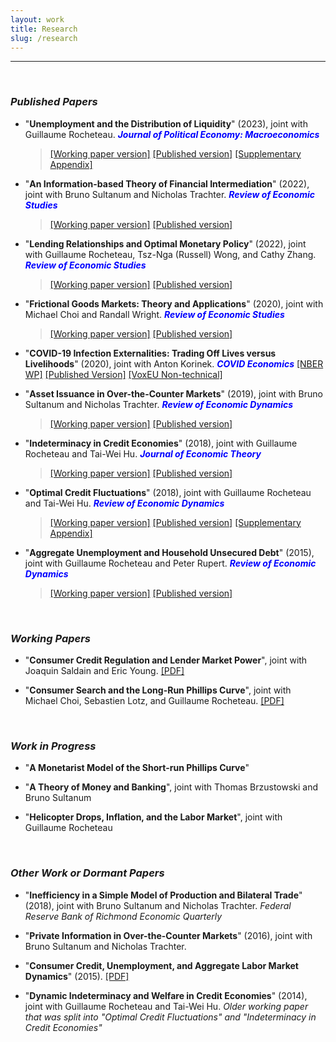 ```yaml
---
layout: work
title: Research
slug: /research
---
```


---

<br />

### ***Published Papers***
-  "__Unemployment and the Distribution of Liquidity__" (2023), joint with Guillaume Rocheteau. <span style="color: blue"> ***Journal of Political Economy: Macroeconomics*** </span>
    > <a href="./assets/pdfs/JPE_Macro_MS220025_final.pdf" target="_blank" rel="noopener noreferrer">[Working paper version]</a> <a href="https://www.journals.uchicago.edu/doi/10.1086/727797" target="_blank" rel="noopener noreferrer">[Published version]</a> <a href="./assets/pdfs/JPE_Macro_MS220025_online_appendix.pdf" target="_blank" rel="noopener noreferrer">[Supplementary Appendix]</a> 

-  "__An Information-based Theory of Financial Intermediation__" (2022), joint with Bruno Sultanum and Nicholas Trachter. <span style="color: blue"> ***Review of Economic Studies*** </span>
    > <a href="./assets/pdfs/BST_ReStud_July2021.pdf" target="_blank" rel="noopener noreferrer">[Working paper version]</a> <a href="https://academic.oup.com/restud/article/89/5/2381/6482754" target="_blank" rel="noopener noreferrer">[Published version]</a> 


- "__Lending Relationships and Optimal Monetary Policy__" (2022), joint with Guillaume Rocheteau, Tsz-Nga (Russell) Wong, and Cathy Zhang. <span style="color: blue"> ***Review of Economic Studies*** </span>
    > <a href="./assets/pdfs/BRZW_ReStud_July2021.pdf" target="_blank" rel="noopener noreferrer">[Working paper version]</a> <a href="https://academic.oup.com/restud/article/89/4/1833/6427558" target="_blank" rel="noopener noreferrer">[Published version]</a> 


- "__Frictional Goods Markets: Theory and Applications__" (2020), joint with Michael Choi and Randall Wright. <span style="color: blue"> ***Review of Economic Studies*** </span>
    > <a href="./assets/pdfs/BCW_ReStud_June2019.pdf" target="_blank" rel="noopener noreferrer">[Working paper version]</a>
    <a href="https://academic.oup.com/restud/article-abstract/87/2/691/5570997?redirectedFrom=fulltext#" target="_blank" rel="noopener noreferrer">[Published version]</a> 

-  "__COVID-19 Infection Externalities: Trading Off Lives versus Livelihoods__" (2020), joint with Anton Korinek. <span style="color: blue"> ***COVID Economics*** </span>
<a href="https://www.nber.org/papers/w27009" target="_blank" rel="noopener noreferrer">[NBER WP]</a>
<a href="https://cepr.org/sites/default/files/news/CovidEconomics11.pdf" target="_blank" rel="noopener noreferrer">[Published Version]</a>
<a href="https://voxeu.org/article/covid-19-infection-externalities-herd-immunity-versus-containment-strategies" target="_blank" rel="noopener noreferrer">[VoxEU Non-technical]</a>

- "__Asset Issuance in Over-the-Counter Markets__" (2019), joint with Bruno Sultanum and Nicholas Trachter. <span style="color: blue"> ***Review of Economic Dynamics*** </span>
    > <a href="./assets/pdfs/BST_RED_Jan2019.pdf" target="_blank" rel="noopener noreferrer">[Working paper version]</a> 
    <a href="https://www.sciencedirect.com/science/article/abs/pii/S1094202518303041" target="_blank" rel="noopener noreferrer">[Published version]</a> 


- "__Indeterminacy in Credit Economies__" (2018), joint with Guillaume Rocheteau and Tai-Wei Hu. <span style="color: blue"> ***Journal of Economic Theory*** </span>
    > <a href="./assets/pdfs/BHR_JET_Jan2018.pdf" target="_blank" rel="noopener noreferrer">[Working paper version]</a> 
    <a href="https://www.sciencedirect.com/science/article/abs/pii/S0022053118300334" target="_blank" rel="noopener noreferrer">[Published version]</a> 


- "__Optimal Credit Fluctuations__" (2018), joint with Guillaume Rocheteau and Tai-Wei Hu. <span style="color: blue"> ***Review of Economic Dynamics*** </span>
    > <a href="./assets/pdfs/BHR_RED_July2017.pdf" target="_blank" rel="noopener noreferrer">[Working paper version]</a> 
    <a href="https://www.sciencedirect.com/science/article/abs/pii/S1094202517300613" target="_blank" rel="noopener noreferrer">[Published version]</a> 
    <a href="./assets/pdfs/BHR_RED_SuppAppendix_July2017.pdf" target="_blank" rel="noopener noreferrer">[Supplementary Appendix]</a> 

- "__Aggregate Unemployment and Household Unsecured Debt__" (2015), joint with Guillaume Rocheteau and Peter Rupert. <span style="color: blue"> ***Review of Economic Dynamics*** </span>
    > <a href="./assets/pdfs/BRR_RED_Nov2014.pdf" target="_blank" rel="noopener noreferrer">[Working paper version]</a> 
    <a href="https://www.sciencedirect.com/science/article/abs/pii/S1094202514000465" target="_blank" rel="noopener noreferrer">[Published version]</a> 


<br />


### ***Working Papers***

-  "__Consumer Credit Regulation and Lender Market Power__", joint with Joaquin Saldain and Eric Young. 
<a href="./assets/pdfs/BSY_July24.pdf" target="_blank" rel="noopener noreferrer">[PDF]</a> <br> <a style="color: #a80f0f"> </a>

-  "__Consumer Search and the Long-Run Phillips Curve__", joint with Michael Choi, Sebastien Lotz, and Guillaume Rocheteau.
<a href="./assets/pdfs/BCLR_June24.pdf" target="_blank" rel="noopener noreferrer">[PDF]</a> <br> <a style="color: #a80f0f"> </a>

<br />


### ***Work in Progress***
- "__A Monetarist Model of the Short-run Phillips Curve__"

-  "__A Theory of Money and Banking__", joint with Thomas Brzustowski and Bruno Sultanum

- "__Helicopter Drops, Inflation, and the Labor Market__", joint with Guillaume Rocheteau

<br />


### ***Other Work or Dormant Papers***

-  "__Inefficiency in a Simple Model of Production and Bilateral Trade__" (2018), joint with Bruno Sultanum and Nicholas Trachter. *Federal Reserve Bank of Richmond Economic Quarterly*


-  "__Private Information in Over-the-Counter Markets__" (2016), joint with Bruno Sultanum and Nicholas Trachter. <span style="color:  gray"></span>

-  "__Consumer Credit, Unemployment, and Aggregate Labor Market Dynamics__" (2015). 
<a href="./assets/pdfs/consumer_credit_unemployment.pdf" target="_blank" rel="noopener noreferrer">[PDF]</a> 

-  "__Dynamic Indeterminacy and Welfare in Credit Economies__" (2014), joint with Guillaume Rocheteau and Tai-Wei Hu. *Older working paper that was split into "Optimal Credit Fluctuations" and "Indeterminacy in Credit Economies"*

<br />
